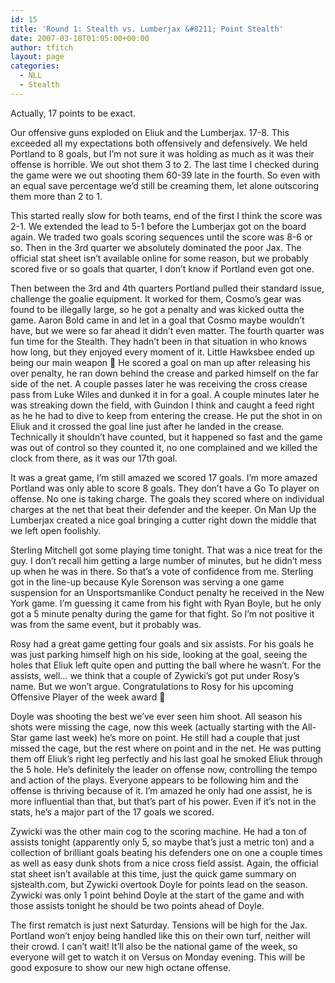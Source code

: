 ```yaml
---
id: 15
title: 'Round 1: Stealth vs. Lumberjax &#8211; Point Stealth'
date: 2007-03-18T01:05:00+00:00
author: tfitch
layout: page
categories:
  - NLL
  - Stealth
---
```

Actually, 17 points to be exact.

Our offensive guns exploded on Eliuk and the Lumberjax. 17-8. This exceeded all my expectations both offensively and defensively. We held Portland to 8 goals, but I&#8217;m not sure it was holding as much as it was their offense is horrible. We out shot them 3 to 2. The last time I checked during the game were we out shooting them 60-39 late in the fourth. So even with an equal save percentage we&#8217;d still be creaming them, let alone outscoring them more than 2 to 1.

This started really slow for both teams, end of the first I think the score was 2-1. We extended the lead to 5-1 before the Lumberjax got on the board again. We traded two goals scoring sequences until the score was 8-6 or so. Then in the 3rd quarter we absolutely dominated the poor Jax. The official stat sheet isn&#8217;t available online for some reason, but we probably scored five or so goals that quarter, I don&#8217;t know if Portland even got one.

Then between the 3rd and 4th quarters Portland pulled their standard issue, challenge the goalie equipment. It worked for them, Cosmo&#8217;s gear was found to be illegally large, so he got a penalty and was kicked outta the game. Aaron Bold came in and let in a goal that Cosmo maybe wouldn&#8217;t have, but we were so far ahead it didn&#8217;t even matter. The fourth quarter was fun time for the Stealth. They hadn&#8217;t been in that situation in who knows how long, but they enjoyed every moment of it. Little Hawksbee ended up being our main weapon 🙂 He scored a goal on man up after releasing his over penalty, he ran down behind the crease and parked himself on the far side of the net. A couple passes later he was receiving the cross crease pass from Luke Wiles and dunked it in for a goal. A couple minutes later he was streaking down the field, with Guindon I think and caught a feed right as he he had to dive to keep from entering the crease. He put the shot in on Eliuk and it crossed the goal line just after he landed in the crease. Technically it shouldn&#8217;t have counted, but it happened so fast and the game was out of control so they counted it, no one complained and we killed the clock from there, as it was our 17th goal.

It was a great game, I&#8217;m still amazed we scored 17 goals. I&#8217;m more amazed Portland was only able to score 8 goals. They don&#8217;t have a Go To player on offense. No one is taking charge. The goals they scored where on individual charges at the net that beat their defender and the keeper. On Man Up the Lumberjax created a nice goal bringing a cutter right down the middle that we left open foolishly.

Sterling Mitchell got some playing time tonight. That was a nice treat for the guy. I don&#8217;t recall him getting a large number of minutes, but he didn&#8217;t mess up when he was in there. So that&#8217;s a vote of confidence from me. Sterling got in the line-up because Kyle Sorenson was serving a one game suspension for an Unsportsmanlike Conduct penalty he received in the New York game. I&#8217;m guessing it came from his fight with Ryan Boyle, but he only got a 5 minute penalty during the game for that fight. So I&#8217;m not positive it was from the same event, but it probably was.

Rosy had a great game getting four goals and six assists. For his goals he was just parking himself high on his side, looking at the goal, seeing the holes that Eliuk left quite open and putting the ball where he wasn&#8217;t. For the assists, well&#8230; we think that a couple of Zywicki&#8217;s got put under Rosy&#8217;s name. But we won&#8217;t argue. Congratulations to Rosy for his upcoming Offensive Player of the week award 🙂

Doyle was shooting the best we&#8217;ve ever seen him shoot. All season his shots were missing the cage, now this week (actually starting with the All-Star game last week) he&#8217;s more on point. He still had a couple that just missed the cage, but the rest where on point and in the net. He was putting them off Eliuk&#8217;s right leg perfectly and his last goal he smoked Eliuk through the 5 hole. He&#8217;s definitely the leader on offense now, controlling the tempo and action of the plays. Everyone appears to be following him and the offense is thriving because of it. I&#8217;m amazed he only had one assist, he is more influential than that, but that&#8217;s part of his power. Even if it&#8217;s not in the stats, he&#8217;s a major part of the 17 goals we scored.

Zywicki was the other main cog to the scoring machine. He had a ton of assists tonight (apparently only 5, so maybe that&#8217;s just a metric ton) and a collection of brilliant goals beating his defenders one on one a couple times as well as easy dunk shots from a nice cross field assist. Again, the official stat sheet isn&#8217;t available at this time, just the quick game summary on sjstealth.com, but Zywicki overtook Doyle for points lead on the season. Zywicki was only 1 point behind Doyle at the start of the game and with those assists tonight he should be two points ahead of Doyle.

The first rematch is just next Saturday. Tensions will be high for the Jax. Portland won&#8217;t enjoy being handled like this on their own turf, neither will their crowd. I can&#8217;t wait! It&#8217;ll also be the national game of the week, so everyone will get to watch it on Versus on Monday evening. This will be good exposure to show our new high octane offense.
